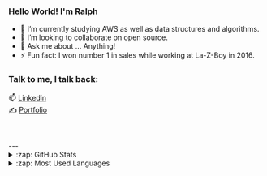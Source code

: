 ### Hello World! I'm Ralph
- 🔭 I’m currently studying AWS as well as data structures and algorithms.
- 👯 I’m looking to collaborate on open source.
- 💬 Ask me about ... Anything!
- ⚡ Fun fact: I won number 1 in sales while working at La-Z-Boy in 2016.

### Talk to me, I talk back:
📫 [Linkedin](https://www.linkedin.com/in/ralph-wright-engineer)
<br />
✍ [Portfolio](http://ralphwrightengineer.com/)

<br />
<br />
---

<details>
  <summary>:zap: GitHub Stats</summary>

  <img align="left" alt="Ralph's GitHub Stats" src="https://github-readme-stats.vercel.app/api?username=ralphwright&show_icons=true&hide_border=true&hide=contribs" />

</details>

<details>
  <summary>:zap: Most Used Languages</summary>

<img align="left" alt="Ralph's GitHub Top Languages" src="https://github-readme-stats.vercel.app/api/top-langs/?username=ralphwright&hide=html&exclude_repo=portfolio2" />

</details>
